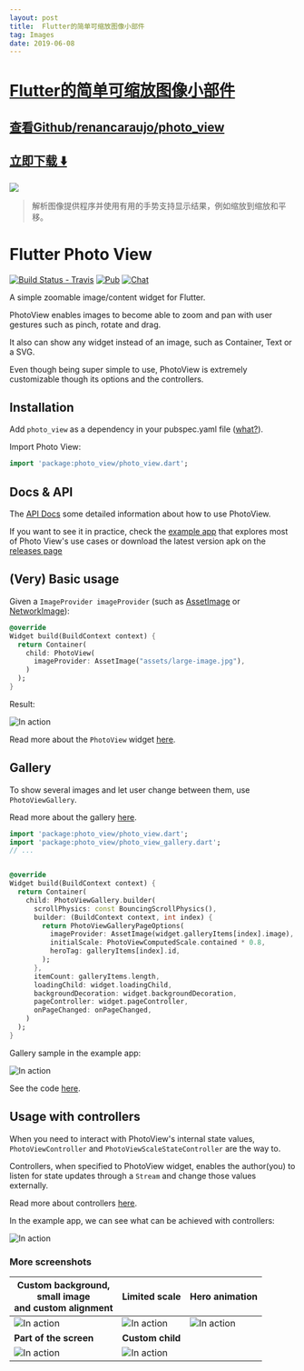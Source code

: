```yaml
---
layout: post
title:  Flutter的简单可缩放图像小部件
tag: Images
date: 2019-06-08
---
```


# [Flutter的简单可缩放图像小部件 ](http://github.com/renancaraujo/photo_view) 



## [查看Github/renancaraujo/photo_view](http://github.com/renancaraujo/photo_view)
## [立即下载 ️⬇️ ](https://codeload.github.com/renancaraujo/photo_view/zip/master) 


 
![](https://flutterawesome.com/content/images/2018/09/Flutter-Photo-View.jpg)
 
>
> 解析图像提供程序并使用有用的手势支持显示结果，例如缩放到缩放和平移。
>

 
# Flutter Photo View 

[![Build Status - Travis](https://travis-ci.org/renancaraujo/photo_view.svg?branch=master)](https://travis-ci.org/renancaraujo/photo_view) [![Pub](https://img.shields.io/pub/v/photo_view.svg?style=popout)](https://pub.dartlang.org/packages/photo_view) [![Chat](https://badges.gitter.im/photo_view/Lobby.svg)](https://gitter.im/photo_view/Lobby)

A simple zoomable image/content widget for Flutter.

PhotoView enables images to become able to zoom and pan with user gestures such as pinch, rotate and drag.

It also can show any widget instead of an image, such as Container, Text or a SVG. 

Even though being super simple to use, PhotoView is extremely customizable though its options and the controllers. 


## Installation

Add `photo_view` as a dependency in your pubspec.yaml file ([what?](https://flutter.io/using-packages/)).

Import Photo View:
```dart
import 'package:photo_view/photo_view.dart';
```

## Docs & API

The [API Docs](https://pub.dartlang.org/documentation/photo_view/latest/photo_view/photo_view-library.html) some detailed information about how to use PhotoView.


If you want to see it in practice, check the [example app](/example/lib) that explores most of Photo View's use cases or download the latest version apk on the [releases page](https://github.com/renancaraujo/photo_view/releases)
 

## (Very) Basic usage

Given a `ImageProvider imageProvider` (such as [AssetImage](https://docs.flutter.io/flutter/painting/AssetImage-class.html) or [NetworkImage](https://docs.flutter.io/flutter/painting/NetworkImage-class.html)):

```dart
@override
Widget build(BuildContext context) {
  return Container(
    child: PhotoView(
      imageProvider: AssetImage("assets/large-image.jpg"),
    )
  );
}
```

Result: 

![In action](https://user-images.githubusercontent.com/6718144/56463745-45ec0380-63b0-11e9-8e56-0dba5deabb1a.gif)


Read more about the `PhotoView` widget [here](https://pub.dartlang.org/documentation/photo_view/latest/photo_view/PhotoView-class.html).


## Gallery

To show several images and let user change between them, use `PhotoViewGallery`.

Read more about the gallery [here](https://pub.dartlang.org/documentation/photo_view/latest/photo_view_gallery/PhotoViewGallery-class.html).

```dart
import 'package:photo_view/photo_view.dart';
import 'package:photo_view/photo_view_gallery.dart';
// ...


@override
Widget build(BuildContext context) {
  return Container(
    child: PhotoViewGallery.builder(
      scrollPhysics: const BouncingScrollPhysics(),
      builder: (BuildContext context, int index) {
        return PhotoViewGalleryPageOptions(
          imageProvider: AssetImage(widget.galleryItems[index].image),
          initialScale: PhotoViewComputedScale.contained * 0.8,
          heroTag: galleryItems[index].id,
        );
      },
      itemCount: galleryItems.length,
      loadingChild: widget.loadingChild,
      backgroundDecoration: widget.backgroundDecoration,
      pageController: widget.pageController,
      onPageChanged: onPageChanged,
    )
  );
}
```

Gallery sample in the example app: 

![In action](https://user-images.githubusercontent.com/6718144/56463769-e93d1880-63b0-11e9-8586-55827c95b89c.gif)

See the code [here](https://github.com/renancaraujo/photo_view/blob/master/example/lib/screens/examples/gallery/gallery_example.dart).



## Usage with controllers

When you need to interact with PhotoView's internal state values, `PhotoViewController` and `PhotoViewScaleStateController` are the way to.

Controllers, when specified to PhotoView widget, enables the author(you) to listen for state updates through a `Stream` and change those values externally.

Read more about controllers [here](https://pub.dartlang.org/documentation/photo_view/latest/photo_view/PhotoView-class.html#controllers).

In the example app, we can see what can be achieved with controllers: 

![In action](https://user-images.githubusercontent.com/6718144/56464051-3328fd00-63b7-11e9-9c4d-73b04f72a81e.gif)

### More screenshots


| **Custom background, <br>small image <br>and custom alignment** | **Limited scale** | **Hero animation** |
| ------------- | ------------- | ------------- |
| ![In action](https://user-images.githubusercontent.com/6718144/56464128-ff4ed700-63b8-11e9-802e-a933b3e79ea3.gif) | ![In action](https://user-images.githubusercontent.com/6718144/56464182-23f77e80-63ba-11e9-87a9-4838ef20af7e.gif) | ![In action](https://user-images.githubusercontent.com/6718144/56464202-9700f500-63ba-11e9-9f47-14e8bf441958.gif) |
| **Part of the screen** | **Custom child** |
| ![In action](https://user-images.githubusercontent.com/6718144/56464215-d92a3680-63ba-11e9-9c37-d4796e992123.gif) | ![In action](https://user-images.githubusercontent.com/6718144/56464225-1b537800-63bb-11e9-9c5b-ea8632c99969.gif) |






